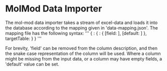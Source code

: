 MolMod Data Importer
====================

The mol-mod data importer takes a stream of excel-data and loads it into the
database according to the mapping given in 'data-mapping.json'. The mapping file
has the following syntax:
'''
  {
    <excel-sheet>: {
      <column>: {
        [field: <database-field>],
        [default: <any value>]
      },
      targetTable: <string>
    }
  }
'''

For brevity, 'field' can be removed from the column description, and then the
snake case representation of the column will be used. Where a column might be
missing from the input data, or a column may have empty fields, a 'default'
value can be set.
